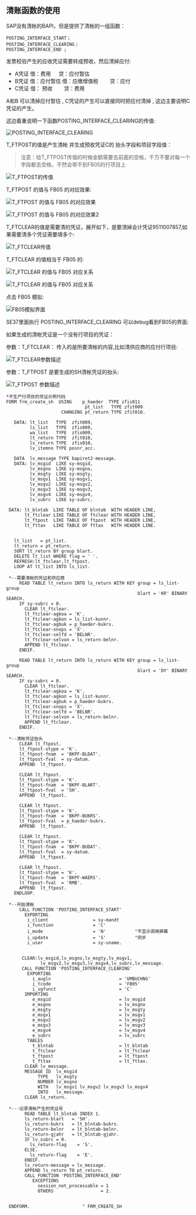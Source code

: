 ## 清账函数的使用

SAP没有清帐的BAPI，但是提供了清帐的一组函数：

```ABAP
POSTING_INTERFACE_START；
POSTING_INTERFACE_CLEARING；
POSTING_INTERFACE_END ;
```

发票校验产生的应收凭证需要转成预收，然后清掉应付:

- A凭证   借：费用  　     贷：应付暂估
- B凭证   借：应付暂估 	借：应缴增值税　　 贷：应付  
- C凭证   借： 预收　　	贷：费用　

A和B 可以清掉应付暂估 , C凭证的产生可以直接同时把应付清掉 , 这边主要说明C凭证的产生。

这边着重说明一下函数POSTING_INTERFACE_CLEARING的传值:

![POSTING_INTERFACE_CLEARING](https://picture-bj.oss-cn-beijing.aliyuncs.com/pciture/%E6%B8%85%E8%B4%A6%E5%87%BD%E6%95%B0-POSTING_INTERFACE_CLEARING.png)

T_FTPOST的值是产生清帐 并生成预收凭证C的 抬头字段和项目字段值：

> 注意：给T_FTPOST传值的时候金额需要去前面的空格，千万不要对每一个字段都去空格，不然会带不到FB05的行项目上

![T_FTPOST的传值](https://picture-bj.oss-cn-beijing.aliyuncs.com/pciture/%E6%B8%85%E8%B4%A6%E5%87%BD%E6%95%B0-T_FTPOST%E4%BC%A0%E5%80%BC.png)

T_FTPOST 的值与 FB05 的对应效果:

![T_FTPOST 的值与 FB05 的对应效果](https://picture-bj.oss-cn-beijing.aliyuncs.com/pciture/%E6%B8%85%E8%B4%A6%E5%87%BD%E6%95%B0-T_FTPOST%E5%AF%B9%E5%BA%94%E7%9A%84FB05%E5%80%BC.png)

![T_FTPOST 的值与 FB05 的对应效果2](https://picture-bj.oss-cn-beijing.aliyuncs.com/pciture/%E6%B8%85%E8%B4%A6%E5%87%BD%E6%95%B0-T_FTPOST%E5%AF%B9%E5%BA%94%E7%9A%84FB05%E7%9A%84%E5%80%BC2.png)

T_FTCLEAR的值是需要清的凭证，展开如下，是要清掉会计凭证9511007857,如果需要清多个凭证需要填多个:

![T_FTCLEAR传值](https://picture-bj.oss-cn-beijing.aliyuncs.com/pciture/%E6%B8%85%E8%B4%A6%E5%87%BD%E6%95%B0-T_FTCLEAR%E4%BC%A0%E5%80%BC.png)

T_FTCLEAR 的值相当于 FB05 的:

![T_FTCLEAR 的值与 FB05 对应关系](https://picture-bj.oss-cn-beijing.aliyuncs.com/pciture/%E6%B8%85%E8%B4%A6%E5%87%BD%E6%95%B0-T_FTCLEAR%E5%AF%B9%E5%BA%94%E7%9A%84FB05%E5%80%BC.png)

![T_FTCLEAR 的值与 FB05 对应关系](https://picture-bj.oss-cn-beijing.aliyuncs.com/pciture/%E6%B8%85%E8%B4%A6%E5%87%BD%E6%95%B0-T_FTCLEAR%20%E7%9A%84%E5%80%BC%E4%B8%8EFB05%E5%AF%B9%E5%BA%94%E7%9A%84%E5%80%BC2.png)

 点击 FB05 模拟:

![FB05模拟界面](https://picture-bj.oss-cn-beijing.aliyuncs.com/pciture/%E6%B8%85%E8%B4%A6%E5%87%BD%E6%95%B0-FB05%E6%A8%A1%E6%8B%9F%E7%95%8C%E9%9D%A2.png)

SE37里面执行 POSTING_INTERFACE_CLEARING 可以debug看到FB05的界面: 

如果生成的清帐凭证是一个没有行项目的凭证：

参数：T_FTCLEAR： 传入的是所要清帐的内容,比如清供应商的应付行项目:

![T_FTCLEAR参数描述](https://picture-bj.oss-cn-beijing.aliyuncs.com/pciture/%E6%B8%85%E8%B4%A6%E5%87%BD%E6%95%B0-T_FTCLEAR%20%E5%8F%82%E6%95%B0%E6%8F%8F%E8%BF%B0.png)

 参数：T_FTPOST 是要生成的SH清帐凭证的抬头:

![T_FTPOST 参数描述](https://picture-bj.oss-cn-beijing.aliyuncs.com/pciture/%E6%B8%85%E8%B4%A6%E5%87%BD%E6%95%B0-T_FTPOST%E5%8F%82%E6%95%B0%E6%8F%8F%E8%BF%B0.png)

```abap
*不生产行项目的凭证示例代码
FORM frm_create_sh  USING    p_haeder  TYPE zfis011
                              pt_list   TYPE zfit009
                     CHANGING pt_return TYPE zfit010.
 
   DATA: lt_list   TYPE  zfit009,
         ls_list   TYPE  zfis009,
         wa_list   TYPE  zfis009,
         lt_return TYPE  zfit010,
         ls_return TYPE  zfis010,
         lv_itemno TYPE posnr_acc.
 
   DATA  lv_message TYPE bapiret2-message.
   DATA: lv_msgid  LIKE sy-msgid,
         lv_msgno  LIKE sy-msgno,
         lv_msgty  LIKE sy-msgty,
         lv_msgv1  LIKE sy-msgv1,
         lv_msgv2  LIKE sy-msgv2,
         lv_msgv3  LIKE sy-msgv3,
         lv_msgv4  LIKE sy-msgv4,
         lv_subrc  LIKE sy-subrc.
 
 DATA: lt_blntab  LIKE TABLE OF blntab  WITH HEADER LINE,
       lt_ftclear LIKE TABLE OF ftclear WITH HEADER LINE,
       lt_ftpost  LIKE TABLE OF ftpost  WITH HEADER LINE,
       lt_fttax   LIKE TABLE OF fttax   WITH HEADER LINE.
 
 
   lt_list   = pt_list.
   lt_return = pt_return.
   SORT lt_return BY group blart.
   DELETE lt_list WHERE flag = ' '.
   REFRESH:lt_ftclear,lt_ftpost.
   LOOP AT lt_list INTO ls_list.
 
 *--需要清帐的凭证和供应商
     READ TABLE lt_return INTO ls_return WITH KEY group = ls_list-group
                                                  blart = 'KR' BINARY SEARCH.
     IF sy-subrc = 0.
       CLEAR lt_ftclear.
       lt_ftclear-agkoa = 'K'.
       lt_ftclear-agkon = ls_list-kunnr.
       lt_ftclear-agbuk = p_haeder-bukrs.
       lt_ftclear-xnops = 'X'.
       lt_ftclear-selfd = 'BELNR'.
       lt_ftclear-selvon = ls_return-belnr.
       APPEND lt_ftclear.
     ENDIF.
 
     READ TABLE lt_return INTO ls_return WITH KEY group = ls_list-group
                                                  blart = 'DY' BINARY SEARCH.
     IF sy-subrc = 0.
       CLEAR lt_ftclear.
       lt_ftclear-agkoa = 'K'.
       lt_ftclear-agkon = ls_list-kunnr.
       lt_ftclear-agbuk = p_haeder-bukrs.
       lt_ftclear-xnops = 'X'.
       lt_ftclear-selfd = 'BELNR'.
       lt_ftclear-selvon = ls_return-belnr.
       APPEND lt_ftclear.
     ENDIF.
 
 *--清帐凭证抬头
     CLEAR lt_ftpost.
     lt_ftpost-stype = 'K'.
     lt_ftpost-fnam  = 'BKPF-BLDAT'.
     lt_ftpost-fval  = sy-datum.
     APPEND  lt_ftpost.
 
     CLEAR lt_ftpost.
     lt_ftpost-stype = 'K'.
     lt_ftpost-fnam  = 'BKPF-BLART'.
     lt_ftpost-fval  = 'SH'.
     APPEND  lt_ftpost.
 
     CLEAR lt_ftpost.
     lt_ftpost-stype = 'K'.
     lt_ftpost-fnam  = 'BKPF-BUKRS'.
     lt_ftpost-fval  = p_haeder-bukrs.
     APPEND  lt_ftpost.
 
     CLEAR lt_ftpost.
     lt_ftpost-stype = 'K'.
     lt_ftpost-fnam  = 'BKPF-BUDAT'.
     lt_ftpost-fval  = sy-datum.
     APPEND  lt_ftpost.
 
     CLEAR lt_ftpost.
     lt_ftpost-stype = 'K'.
     lt_ftpost-fnam  = 'BKPF-WAERS'.
     lt_ftpost-fval  = 'RMB'.
     APPEND  lt_ftpost.
   ENDLOOP.
 
 *--开始清帐
     CALL FUNCTION 'POSTING_INTERFACE_START'
       EXPORTING
        i_client                 = sy-mandt
        i_function               = 'C'
        i_mode                   = 'N'           "不显示调用屏幕
        i_update                 = 'S'           "同步
        i_user                   = sy-uname.
 
 
      CLEAR:lv_msgid,lv_msgno,lv_msgty,lv_msgv1,
             lv_msgv2,lv_msgv3,lv_msgv4,lv_subrc,lv_message.
      CALL FUNCTION 'POSTING_INTERFACE_CLEARING'
        EXPORTING
          i_auglv                          = 'UMBUCHNG'
          i_tcode                          = 'FB05'
          i_sgfunct                        = 'C'
       IMPORTING
          e_msgid                          = lv_msgid
          e_msgno                          = lv_msgno
          e_msgty                          = lv_msgty
          e_msgv1                          = lv_msgv1
          e_msgv2                          = lv_msgv2
          e_msgv3                          = lv_msgv3
          e_msgv4                          = lv_msgv4
          e_subrc                          = lv_subrc
        TABLES
          t_blntab                         = lt_blntab
          t_ftclear                        = lt_ftclear
          t_ftpost                         = lt_ftpost
          t_fttax                          = lt_fttax.
       CLEAR lv_message.
       MESSAGE ID  lv_msgid
            TYPE   lv_msgty
            NUMBER lv_msgno
            WITH   lv_msgv1 lv_msgv2 lv_msgv3 lv_msgv4
            INTO   lv_message.
       CLEAR ls_return.
 
 *---记录清帐产生的凭证号
       READ TABLE lt_blntab INDEX 1.
       ls_return-blart   = 'SH'.
       ls_return-bukrs   = lt_blntab-bukrs.
       ls_return-belnr   = lt_blntab-belnr.
       ls_return-gjahr   = lt_blntab-gjahr.
       IF lv_subrc = 0.
         ls_return-flag    = 'S'.
       ELSE.
         ls_return-flag    = 'E'.
       ENDIF.
       ls_return-message = lv_message.
       APPEND ls_return TO pt_return.
       CALL FUNCTION 'POSTING_INTERFACE_END'
          EXCEPTIONS
            session_not_processable = 1
            OTHERS                  = 2.
 
 
 ENDFORM.                    " FRM_CREATE_SH
```



































